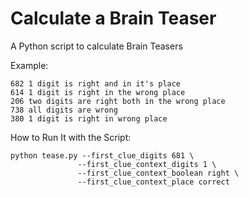 # Calculate a Brain Teaser

A Python script to calculate Brain Teasers

Example:

```
682 1 digit is right and in it's place
614 1 digit is right in the wrong place
206 two digits are right both in the wrong place
738 all digits are wrong
380 1 digit is right in wrong place
```

How to Run It with the Script:

```
python tease.py --first_clue_digits 681 \
               --first_clue_context_digits 1 \
               --first_clue_context_boolean right \
               --first_clue_context_place correct
```
